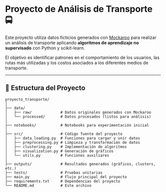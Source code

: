 # Proyecto de Análisis de Transporte 🚍

Este proyecto utiliza datos ficticios generados con [Mockaroo](https://mockaroo.com) para realizar un análisis de transporte aplicando **algoritmos de aprendizaje no supervisado** con Python y scikit-learn. 

El objetivo es identificar patrones en el comportamiento de los usuarios, las rutas más utilizadas y los costos asociados a los diferentes medios de transporte.

---

## 📂 Estructura del Proyecto

```plaintext
proyecto_transporte/
│
├── data/
│   ├── raw/             # Datos originales generados con Mockaroo
│   └── processed/       # Datos procesados (listos para análisis)
│
├── notebooks/           # Notebooks para experimentación inicial
│
├── src/                 # Código fuente del proyecto
│   ├── data_loading.py  # Funciones para cargar y unir datos
│   ├── preprocessing.py # Limpieza y transformación de datos
│   ├── clustering.py    # Implementación de algoritmos
│   ├── visualization.py # Generación de gráficos
│   └── utils.py         # Funciones auxiliares
│
├── outputs/             # Resultados generados (gráficos, clusters, etc.)
├── tests/               # Pruebas unitarias
├── main.py              # Flujo principal del proyecto
├── requirements.txt     # Dependencias del proyecto
└── README.md            # Este archivo
